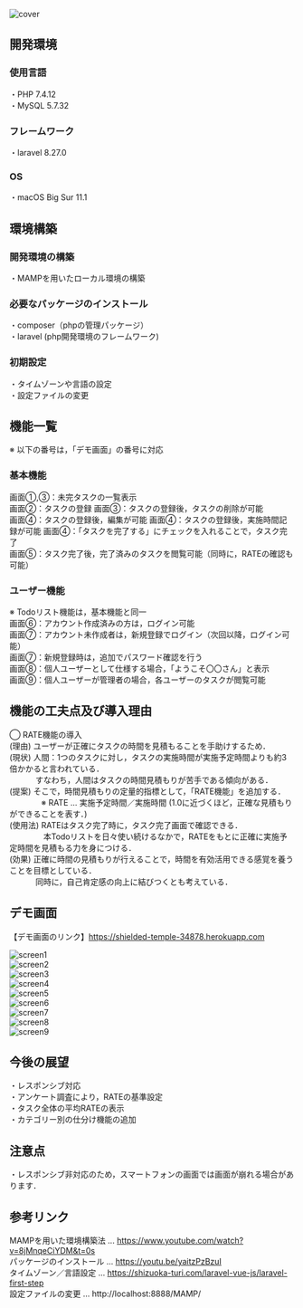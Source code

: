 ![cover](image/Todolist-cover.png)

## 開発環境

### 使用言語
・PHP 7.4.12  
・MySQL 5.7.32  

### フレームワーク
・laravel 8.27.0  

### OS
・macOS Big Sur 11.1 

## 環境構築

### 開発環境の構築
・MAMPを用いたローカル環境の構築

### 必要なパッケージのインストール
・composer（phpの管理パッケージ）  
・laravel (php開発環境のフレームワーク)  

### 初期設定
・タイムゾーンや言語の設定  
・設定ファイルの変更

## 機能一覧
※ 以下の番号は，「デモ画面」の番号に対応

### 基本機能
画面①,③：未完タスクの一覧表示  
画面②：タスクの登録 
画面③：タスクの登録後，タスクの削除が可能   
画面④：タスクの登録後，編集が可能
画面④：タスクの登録後，実施時間記録が可能
画面④：「タスクを完了する」にチェックを入れることで，タスク完了  
画面⑤：タスク完了後，完了済みのタスクを閲覧可能（同時に，RATEの確認も可能）  

### ユーザー機能
※ Todoリスト機能は，基本機能と同一  
画面⑥：アカウント作成済みの方は，ログイン可能  
画面⑦：アカウント未作成者は，新規登録でログイン（次回以降，ログイン可能）  
画面⑦：新規登録時は，追加でパスワード確認を行う  
画面⑧：個人ユーザーとして仕様する場合，「ようこそ〇〇さん」と表示  
画面⑨：個人ユーザーが管理者の場合，各ユーザーのタスクが閲覧可能   

## 機能の工夫点及び導入理由
◯ RATE機能の導入  
(理由) ユーザーが正確にタスクの時間を見積もることを手助けするため．  
(現状) 人間：1つのタスクに対し，タスクの実施時間が実施予定時間よりも約3倍かかると言われている．  
　　　 すなわち，人間はタスクの時間見積もりが苦手である傾向がある．  
(提案) そこで，時間見積もりの定量的指標として，「RATE機能」を追加する．  
　　　　※ RATE ... 実施予定時間／実施時間 (1.0に近づくほど，正確な見積もりができることを表す．)  
(使用法) RATEはタスク完了時に，タスク完了画面で確認できる．  
　　　　 本Todoリストを日々使い続けるなかで，RATEをもとに正確に実施予定時間を見積もる力を身につける．  
(効果) 正確に時間の見積もりが行えることで，時間を有効活用できる感覚を養うことを目標としている．  
　　　 同時に，自己肯定感の向上に結びつくとも考えている．    

## デモ画面
【デモ画面のリンク】https://shielded-temple-34878.herokuapp.com  
  
![screen1](image/screen1.png)  
![screen2](image/screen2.png)  
![screen3](image/screen3.png)  
![screen4](image/screen4.png)  
![screen5](image/screen5.png)  
![screen6](image/screen6.png)  
![screen7](image/screen7.png)  
![screen8](image/screen8.png)  
![screen9](image/screen9.png)  

## 今後の展望
・レスポンシブ対応  
・アンケート調査により，RATEの基準設定  
・タスク全体の平均RATEの表示  
・カテゴリー別の仕分け機能の追加  

## 注意点
・レスポンシブ非対応のため，スマートフォンの画面では画面が崩れる場合があります．  

## 参考リンク
MAMPを用いた環境構築法 ... https://www.youtube.com/watch?v=8jMnqeCiYDM&t=0s  
パッケージのインストール ... https://youtu.be/yaitzPzBzuI  
タイムゾーン／言語設定 ... https://shizuoka-turi.com/laravel-vue-js/laravel-first-step  
設定ファイルの変更 ... http://localhost:8888/MAMP/  
